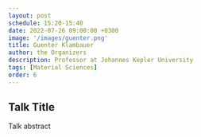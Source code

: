 ```yaml
---
layout: post
schedule: 15:20-15:40
date: 2022-07-26 09:00:00 +0300
image: '/images/guenter.png'
title: Guenter Klambauer
author: the Organizers
description: Professor at Johannes Kepler University
tags: [Material Sciences]
order: 6
---
```


## Talk Title
Talk abstract
